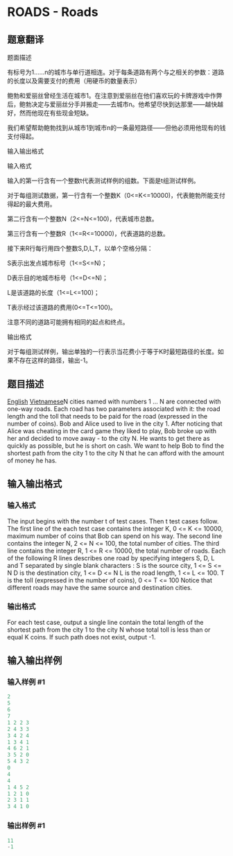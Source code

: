 # ROADS - Roads

## 题意翻译

题面描述

有标号为1……n的城市与单行道相连。对于每条道路有两个与之相关的参数：道路的长度以及需要支付的费用（用硬币的数量表示）

鲍勃和爱丽丝曾经生活在城市1。在注意到爱丽丝在他们喜欢玩的卡牌游戏中作弊后，鲍勃决定与爱丽丝分手并搬走——去城市n。他希望尽快到达那里——越快越好，然而他现在有些现金短缺。

我们希望帮助鲍勃找到从城市1到城市n的一条最短路径——但他必须用他现有的钱支付得起。

输入输出格式

输入格式

输入的第一行含有一个整数t代表测试样例的组数。下面是t组测试样例。

对于每组测试数据，第一行含有一个整数K（0<=K<=10000)，代表鲍勃所能支付得起的最大费用。

第二行含有一个整数N（2<=N<=100)，代表城市总数。

第三行含有一个整数R（1<=R<=10000)，代表道路的总数。

接下来R行每行用四个整数S,D,L,T，以单个空格分隔：

S表示出发点城市标号（1<=S<=N)；

D表示目的地城市标号（1<=D<=N)；

L是该道路的长度（1<=L<=100)；

T表示经过该道路的费用(0<=T<=100)。

注意不同的道路可能拥有相同的起点和终点。

输出格式

对于每组测试样例，输出单独的一行表示当花费小于等于K时最短路径的长度。如果不存在这样的路径，输出-1。

## 题目描述

[English](/problems/ROADS/en/) [Vietnamese](/problems/ROADS/vn/)N cities named with numbers 1 ... N are connected with one-way roads. Each road has two parameters associated with it: the road length and the toll that needs to be paid for the road (expressed in the number of coins). Bob and Alice used to live in the city 1. After noticing that Alice was cheating in the card game they liked to play, Bob broke up with her and decided to move away - to the city N. He wants to get there as quickly as possible, but he is short on cash. We want to help Bob to find the shortest path from the city 1 to the city N that he can afford with the amount of money he has.

## 输入输出格式

### 输入格式

The input begins with the number t of test cases. Then t test cases follow. The first line of the each test case contains the integer K, 0 <= K <= 10000, maximum number of coins that Bob can spend on his way. The second line contains the integer N, 2 <= N <= 100, the total number of cities. The third line contains the integer R, 1 <= R <= 10000, the total number of roads. Each of the following R lines describes one road by specifying integers S, D, L and T separated by single blank characters : S is the source city, 1 <= S <= N D is the destination city, 1 <= D <= N L is the road length, 1 <= L <= 100. T is the toll (expressed in the number of coins), 0 <= T <= 100 Notice that different roads may have the same source and destination cities.

### 输出格式

For each test case, output a single line contain the total length of the shortest path from the city 1 to the city N whose total toll is less than or equal K coins. If such path does not exist, output -1.

## 输入输出样例

### 输入样例 #1

```cpp
2
5
6
7
1 2 2 3
2 4 3 3
3 4 2 4
1 3 4 1
4 6 2 1
3 5 2 0
5 4 3 2
0
4
4
1 4 5 2
1 2 1 0
2 3 1 1
3 4 1 0
```


### 输出样例 #1

```cpp
11
-1
```


